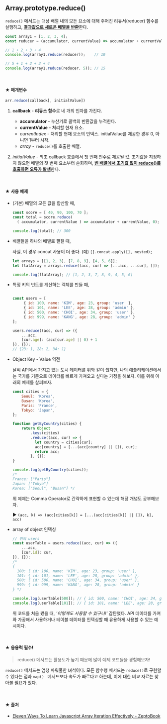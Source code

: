 ## Array.prototype.reduce()

`reduce()` 메서드는 대상 배열 내의 모든 요소에 대해 주어진 리듀서(reducer) 함수를 실행하고, <u>**결과값으로 새로운 배열을 반환**</u>한다.

```javascript
const array1 = [1, 2, 3, 4];
const reducer = (accumulator, currentValue) => accumulator + currentValue;

// 1 + 2 + 3 + 4
console.log(array1.reduce(reducer));	// 10

// 5 + 1 + 2 + 3 + 4
console.log(array1.reduce(reducer, 5));	// 15
```

<br/>

#### ★ 매개변수

```javascript
arr.reduce(callback[, initialValue])
```

1. **callback** - **리듀스 함수**로 네 개의 인자를 가진다. 
   - **accumulator** - 누산기로 콜백의 반환값을 누적한다.
   - **currentValue** - 처리할 현재 요소.
   - *currentIndex* - 처리할 현재 요소의 인덱스. initialValue를 제공한 경우 0, 아니면 1부터 시작.
   - *array* - `reduce()`를 호출한 배열.

2. *initialValue* - 최초 callback 호출에서 첫 번째 인수로 제공될 값. 초기값을 지정하지 않으면 배열의 첫 번째 요소부터 순회하며, <u>**빈 배열에서 초기값 없이 reduce()를 호출하면 오류가 발생**</u>한다.

<br/>

#### ★ 사용 예제

- (기본) 배열의 모든 값을 합산할 때,

    ```javascript
   const score = [ 40, 90, 100, 70 ];
   const total = score.reduce(
      ( accumulator, currentValue ) => accumulator + currentValue, 0); 
   
   console.log(total); // 300
    ```




- 배열들을 하나의 배열로 펼칠 때,

   사실, 이 경우 concat 사용이 더 좋다. (예) `[].concat.apply([], nested);`

   ```javascript
   let arrays = [[1, 2, 3], [7, 8, 9], [4, 5, 6]];
   let flatArray = arrays.reduce((acc, cur) => [...acc, ...cur], []);
   
   console.log(flatArray); // [1, 2, 3, 7, 8, 9, 4, 5, 6]
   ```
   


- 특정 키의 빈도를 계산하는 객체를 만들 때,

   ```javascript
   
   const users = [
        { id: 100, name: 'KIM', age: 23, group: 'user' },
        { id: 101, name: 'LEE', age: 28, group: 'admin' },
        { id: 500, name: 'CHOI', age: 34, group: 'user' },
        { id: 999, name: 'KANG', age: 28, group: 'admin' }
   ];
   
   users.reduce((acc, cur) => ({ 
       ...acc, 
       [cur.age]: (acc[cur.age] || 0) + 1 
   }), {});
   // {23: 1, 28: 2, 34: 1}
   ```

   

- Object Key - Value 역전
   
   날씨 API에서 가지고 있는 도시 데이터를 위와 같이 줬지만, 나의 애플리케이션에서는 국가를 기준으로 데이터를 빠르게 가져오고 싶다는 가정을 해보자. 이를 위해 아래의 예제를 살펴보자.

   ```javascript
   const cities = {
       Seoul: 'Korea',
       Busan: 'Korea',
       Paris: 'France',
       Tokyo: 'Japan',
   };
   
   function getByCountry(cities) {
       return Object
           .keys(cities)
           .reduce((acc, cur) => {
             let country = cities[cur];
             acc[country] = [...(acc[country] || []), cur];
             return acc;
           }, {});
   }
   
   console.log(getByCountry(cities));
   /*
   France: ["Paris"]
   Japan: ["Tokyo"]
   Korea: ["Seoul", "Busan"] */
   ```

   위 예제는 Comma Operator로 간략하게 표현할 수 있는데 해당 개념도 공부해보자.

   ▶ `(acc, k) => (acc[cities[k]] = [...(acc[cities[k]] || []), k], acc)`



- array of object 인덱싱

   ```javascript
   // 위의 users
   const userTable = users.reduce((acc, cur) => ({ 
       ...acc,
       [cur.id]: cur,
   }), {});
   /*
   {
     100: { id: 100, name: 'KIM', age: 23, group: 'user' },
     101: { id: 101, name: 'LEE', age: 28, group: 'admin' },
     500: { id: 500, name: 'CHOI', age: 34, group: 'user' },
     999: { id: 999, name: 'KANG', age: 28, group: 'admin' }
   } */
   
   console.log(userTable[500]); // { id: 500, name: 'CHOI', age: 34, group: 'user' }
   console.log(userTable[101]); // { id: 101, name: 'LEE', age: 28, group: 'admin' }
   ```
   
   위 코드를 처음 봤을 때, *'이렇게도 사용할 수 있구나!'* 감탄했다. API 데이터를 가져와 가공해서 사용하거나 테이블 데이터를 인덱싱할 때 유용하게 사용할 수 있는 예시이다.
   
<br/>

#### ★ **응용력 필수!**

> reduce() 메서드는 활용도가 높기 때문에 많이 예제 코드들을 경험해보자!

`reduce()` 메서드는 엄청 파워풀한 녀석이다. 모든 함수형 메서드는 `reduce()`로 구현할 수 있다는 점과 `map() ` 메서드보다 속도가 빠르다고 하는데, 이에 대한 비교 자료는 찾아볼 필요가 있다.


<br/>

#### ★ 출처

- [Eleven Ways To Learn Javascript Array Iteration Effectively - ZeptoBook](https://www.zeptobook.com/eleven-ways-to-learn-javascript-array-iteration-effectively/)
